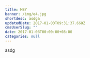```yaml
---
title: HEY
banner: /img/e4.jpg
shortdesc: asdga
updatedDate: 2017-01-03T09:31:37.668Z
cmsUserSlug: ""
date: 2017-01-03T00:00:00+08:00
categories: null
---
```


asdg
